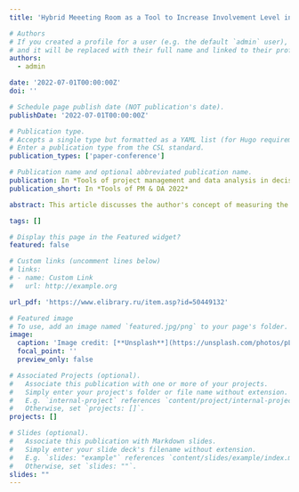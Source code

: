 ```yaml
---
title: 'Hybrid Meeeting Room as a Tool to Increase Involvement Level in the Workflow'

# Authors
# If you created a profile for a user (e.g. the default `admin` user), write the username (folder name) here
# and it will be replaced with their full name and linked to their profile.
authors:
  - admin

date: '2022-07-01T00:00:00Z'
doi: ''

# Schedule page publish date (NOT publication's date).
publishDate: '2022-07-01T00:00:00Z'

# Publication type.
# Accepts a single type but formatted as a YAML list (for Hugo requirements).
# Enter a publication type from the CSL standard.
publication_types: ['paper-conference']

# Publication name and optional abbreviated publication name.
publication: In *Tools of project management and data analysis in decision support systems 2022*
publication_short: In *Tools of PM & DA 2022*

abstract: This article discusses the author's concept of measuring the level of involvement and the possibility of increasing it with the help of a hybrid meeting room. The goal of this paper is to study the author's concept of a hybrid workspace and its applicability for organizing the workflow in some company. The key problem of the study is the insufficient level of involvement in some common work process when it is organized remotely. During the research, the following methods were applied - empirical (interviewing, surveying, experiment etc.), theoretical (level of involvement modelling, system workflow modelling etc.), practical (data visualization, programming of the components etc.). Based on this study, a hybrid meeting room prototype was developed, which is a proof of hybrid workspace concept.

tags: []

# Display this page in the Featured widget?
featured: false

# Custom links (uncomment lines below)
# links:
# - name: Custom Link
#   url: http://example.org

url_pdf: 'https://www.elibrary.ru/item.asp?id=50449132'

# Featured image
# To use, add an image named `featured.jpg/png` to your page's folder.
image:
  caption: 'Image credit: [**Unsplash**](https://unsplash.com/photos/pLCdAaMFLTE)'
  focal_point: ''
  preview_only: false

# Associated Projects (optional).
#   Associate this publication with one or more of your projects.
#   Simply enter your project's folder or file name without extension.
#   E.g. `internal-project` references `content/project/internal-project/index.md`.
#   Otherwise, set `projects: []`.
projects: []

# Slides (optional).
#   Associate this publication with Markdown slides.
#   Simply enter your slide deck's filename without extension.
#   E.g. `slides: "example"` references `content/slides/example/index.md`.
#   Otherwise, set `slides: ""`.
slides: ""
---
```

